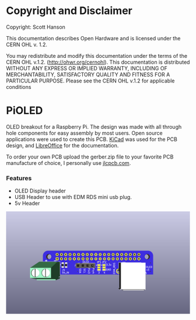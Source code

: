# Copyright and Disclaimer
Copyright: Scott Hanson

This documentation describes Open Hardware and is licensed under the CERN OHL v. 1.2.

You may redistribute and modify this documentation under the terms of the CERN OHL v.1.2. (http://ohwr.org/cernohl). This documentation is distributed WITHOUT ANY EXPRESS OR IMPLIED WARRANTY, INCLUDING OF MERCHANTABILITY, SATISFACTORY QUALITY AND FITNESS FOR A PARTICULAR PURPOSE. Please see the CERN OHL v.1.2 for applicable conditions

# PiOLED

OLED breakout for a Raspberry Pi. The design was made with all through hole components for easy assembly by most users. Open source applications were used to create this PCB. [KiCad](http://kicad.org/) was used for the PCB design, and [LibreOffice](https://www.libreoffice.org/) for the documentation.

To order your own PCB upload the gerber.zip file to your favorite PCB manufacture of choice, I personally use [jlcpcb.com](https://jlcpcb.com/).

### Features
* OLED Display header
* USB Header to use with EDM RDS mini usb plug.
* 5v Header

![Image of PiOLED](https://github.com/computergeek1507/KiCad_Designs/raw/master/PiOled/PiOled.png)
